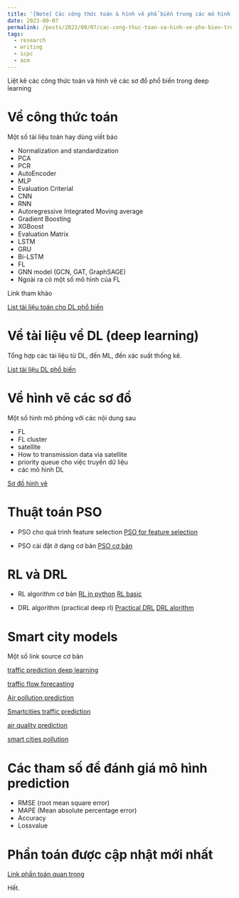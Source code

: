 ```yaml
---
title: '[Note] Các công thức toán & hình vẽ phổ biến trong các mô hình deep learning'
date: 2023-09-07
permalink: /posts/2023/09/07/cac-cong-thuc-toan-va-hinh-ve-pho-bien-trong-mo-hinh-deep-learning/
tags:
  - research
  - writing
  - icpc
  - acm
--- 
```


Liệt kê các công thức toán và hình vẽ các sơ đồ phổ biến trong deep learning

Về công thức toán
======

Một số tài liệu toán hay dùng viết báo

* Normalization and standardization 
* PCA
* PCR
* AutoEncoder
* MLP
* Evaluation Criterial
* CNN
* RNN
* Autoregressive Integrated Moving average
* Gradient Boosting
* XGBoost
* Evaluation Matrix
* LSTM
* GRU
* Bi-LSTM
* FL
* GNN model (GCN, GAT, GraphSAGE)
* Ngoài ra có một số mô hình của FL

Link tham khảo

[List tài liệu toán cho DL phổ biến](https://drive.google.com/file/d/1GakoqFTad7VJXAYReMet2gXMA0tTNiZe/view?usp=sharing)


Về tài liệu về DL (deep learning)
======

Tổng hợp các tài liệu từ DL, đến ML, đến xác suất thống kê. 

[List tài liệu DL phổ biến](https://dauedu-my.sharepoint.com/:u:/g/personal/haodp_mi_dau_edu_vn/EVoHOgS0tj9Il8C05Fo6-ewBlJFfpsr2Ez9ShAzg-o81QQ?e=z0ehsK)


Về hình vẽ các sơ đồ
======

Một số hình mô phỏng với các nội dung sau

* FL
* FL cluster
* satellite
* How to transmission data via satellite
* priority queue cho việc truyền dữ liệu
* các mô hình DL

[Sơ đồ hình vẽ](https://drive.google.com/file/d/13lb-TBRWO_hAw4igUb0lZSVvTdn-LLXp/view?usp=sharing)

Thuật toán PSO
======

+ PSO cho quá trình feature selection
[PSO for feature selection](https://github.com/Anas1108/Particle-_Swarm_Optimization-PSO-_for_Feature_Selection)

+ PSO cài đặt ở dạng cơ bản
[PSO cơ bản](https://github.com/ujjwalkhandelwal/pso_particle_swarm_optimization/tree/main)


RL và DRL
======

+ RL algorithm cơ bản
[RL in python](https://github.com/sichkar-valentyn/Reinforcement_Learning_in_Python/tree/master)
[RL basic](https://github.com/alibaba/EasyReinforcementLearning)

+ DRL algorithm (practical deep rl)
[Practical DRL](https://github.com/IbrahimSobh/Practical-DRL)
[DRL alorithm](https://github.com/derektan95/Deep-Reinforcement-Learning-Algorithms)



Smart city models
======

Một số link source cơ bản

[traffic prediction deep learning](https://github.com/LeenaAAlQasem/Traffic-Prediction-DeepLearning)

[traffic flow forecasting](https://github.com/topics/traffic-flow-forecasting)

[Air pollution prediction](https://github.com/saniyaparveez/Air_pollution_prediction/tree/master)

[Smartcities traffic prediction](https://github.com/mratsim/McKinsey-SmartCities-Traffic-Prediction)

[air quality prediction](https://github.com/kadirkaynak/air-quality-prediction/tree/master)

[smart cities pollution](https://github.com/mcf1110/smart-cities-pollution/tree/main)


Các tham số để đánh giá mô hình prediction
======

- RMSE (root mean square error)
- MAPE (Mean absolute percentage error)
- Accuracy
- Lossvalue

Phần toán được cập nhật mới nhất
======

[Link phần toán quan trọng](https://drive.google.com/file/d/1YGU8FVFQ5wzshSj9Ya7JjjCnCTpBfQXn/view?usp=sharing)


Hết.
